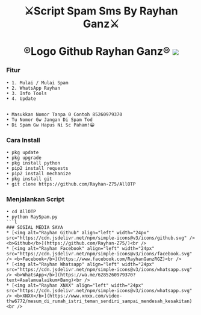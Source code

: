 
<h1 align="center">
    ⚔️Script Spam Sms By Rayhan Ganz⚔️
</h1>
<h1 align="center">
  ®️Logo Github Rayhan Ganz®️

<img src="https://github.com/Rayhan-Z75/AllOTP/blob/main/Logo_Rayhan-Z75.png" />

### Fitur
```
• 1. Mulai / Mulai Spam
• 2. WhatsApp Rayhan
• 3. Info Tools
• 4. Update


• Masukkan Nomor Tanpa 0 Contoh 85260979370
• Tu Nomor Gw Jangan Di Spam Tod
• Di Spam Gw Hapus Ni Sc Paham!😀

```
### Cara Install
```
• pkg update
• pkg upgrade
• pkg install python
• pip2 install requests
• pip2 install mechanize
• pkg install git
• git clone https://github.com/Rayhan-Z75/AllOTP
```
### Menjalankan Script
```
• cd AllOTP
• python RaySpam.py
```l
### SOSIAL MEDIA SAYA
* [<img alt="Rayhan Github" align="left" width="24px" src="https://cdn.jsdelivr.net/npm/simple-icons@v3/icons/github.svg" /> <b>Github</b>](https://github.com/Rayhan-Z75/)<br />
* [<img alt="Rayhan Facebook" align="left" width="24px" src="https://cdn.jsdelivr.net/npm/simple-icons@v3/icons/facebook.svg" /> <b>Facebook</b>](https://www.facebook.com/RayhanGanzRGZ)<br />
* [<img alt="Rayhan Whatsapp" align="left" width="24px" src="https://cdn.jsdelivr.net/npm/simple-icons@v3/icons/whatsapp.svg" /> <b>WhatsApp</b>](https://wa.me/6285260979370?text=Asalamualaikum+Bang)<br />
* [<img alt="Rayhan XNXX" align="left" width="24px" src="https://cdn.jsdelivr.net/npm/simple-icons@v3/icons/whatsapp.svg" /> <b>XNXX</b>](https://www.xnxx.com/video-thw6772/mesum_di_rumah_istri_teman_sendiri_sampai_mendesah_kesakitan)<br />
